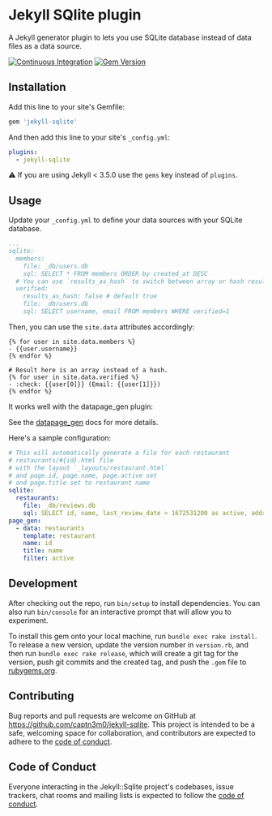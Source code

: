 # Jekyll SQlite plugin

A Jekyll generator plugin to lets you use SQLite database instead of data files as a data source.

[![Continuous Integration](https://github.com/captn3m0/jekyll-sqlite/actions/workflows/main.yml/badge.svg)](https://github.com/captn3m0/jekyll-sqlite/actions/workflows/main.yml) [![Gem Version](https://badge.fury.io/rb/jekyll-sqlite.svg)](https://badge.fury.io/rb/jekyll-sqlite)

## Installation

Add this line to your site's Gemfile:

```ruby
gem 'jekyll-sqlite'
```

And then add this line to your site's `_config.yml`:

```yml
plugins:
  - jekyll-sqlite
```

:warning: If you are using Jekyll < 3.5.0 use the `gems` key instead of `plugins`.

## Usage

Update your `_config.yml` to define your data sources with your SQLite database.

```yml
...
sqlite:
  members:
    file: _db/users.db
    sql: SELECT * FROM members ORDER by created_at DESC
  # You can use `results_as_hash` to switch between array or hash results (default).
  verified:
    results_as_hash: false # default true
    file: _db/users.db
    sql: SELECT username, email FROM members WHERE verified=1
```

Then, you can use the `site.data` attributes accordingly:

```liquid
{% for user in site.data.members %}
- {{user.username}}
{% endfor %}

# Result here is an array instead of a hash.
{% for user in site.data.verified %}
- :check: {{user[0]}} (Email: {{user[1]}})
{% endfor %}
```

It works well with the datapage_gen plugin:

See the [datapage_gen](https://github.com/avillafiorita/jekyll-datapage_gen) docs for more details.

Here's a sample configuration:

```yaml
# This will automatically generate a file for each restaurant
# restaurants/#{id}.html file
# with the layout `_layouts/restaurant.html`
# and page.id, page.name, page.active set
# and page.title set to restaurant name
sqlite:
  restaurants:
    file: _db/reviews.db
    sql: SELECT id, name, last_review_date > 1672531200 as active, address FROM restaurants;
page_gen:
  - data: restaurants
    template: restaurant
    name: id
    title: name
    filter: active
```

## Development

After checking out the repo, run `bin/setup` to install dependencies. You can also run `bin/console` for an interactive prompt that will allow you to experiment.

To install this gem onto your local machine, run `bundle exec rake install`. To release a new version, update the version number in `version.rb`, and then run `bundle exec rake release`, which will create a git tag for the version, push git commits and the created tag, and push the `.gem` file to [rubygems.org](https://rubygems.org).

## Contributing

Bug reports and pull requests are welcome on GitHub at https://github.com/captn3m0/jekyll-sqlite. This project is intended to be a safe, welcoming space for collaboration, and contributors are expected to adhere to the [code of conduct](https://github.com/captn3m0/jekyll-sqlite/blob/main/CODE_OF_CONDUCT.md).

## Code of Conduct

Everyone interacting in the Jekyll::Sqlite project's codebases, issue trackers, chat rooms and mailing lists is expected to follow the [code of conduct](https://github.com/captn3m0/jekyll-sqlite/blob/main/CODE_OF_CONDUCT.md).

